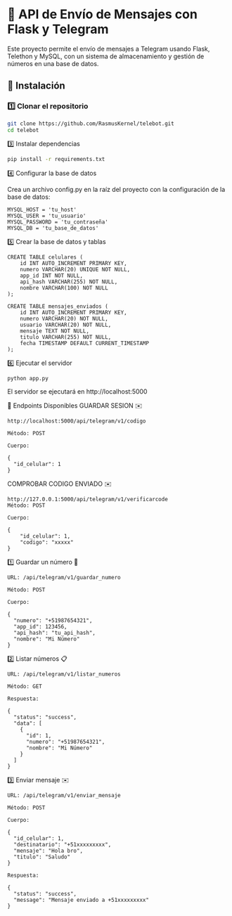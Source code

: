 # 📌 API de Envío de Mensajes con Flask y Telegram

Este proyecto permite el envío de mensajes a Telegram usando Flask, Telethon y MySQL, con un sistema de almacenamiento y gestión de números en una base de datos.

## 🚀 Instalación

### 1️⃣ Clonar el repositorio
```bash
git clone https://github.com/RasmusKernel/telebot.git
cd telebot
```

3️⃣ Instalar dependencias
```bash
pip install -r requirements.txt
```

4️⃣ Configurar la base de datos

Crea un archivo config.py en la raíz del proyecto con la configuración de la base de datos:
```
MYSQL_HOST = 'tu_host'
MYSQL_USER = 'tu_usuario'
MYSQL_PASSWORD = 'tu_contraseña'
MYSQL_DB = 'tu_base_de_datos'
```

5️⃣ Crear la base de datos y tablas
```
CREATE TABLE celulares (
    id INT AUTO_INCREMENT PRIMARY KEY,
    numero VARCHAR(20) UNIQUE NOT NULL,
    app_id INT NOT NULL,
    api_hash VARCHAR(255) NOT NULL,
    nombre VARCHAR(100) NOT NULL
);

CREATE TABLE mensajes_enviados (
    id INT AUTO_INCREMENT PRIMARY KEY,
    numero VARCHAR(20) NOT NULL,
    usuario VARCHAR(20) NOT NULL,
    mensaje TEXT NOT NULL,
    titulo VARCHAR(255) NOT NULL,
    fecha TIMESTAMP DEFAULT CURRENT_TIMESTAMP
);
```
6️⃣ Ejecutar el servidor
```
python app.py
```
El servidor se ejecutará en http://localhost:5000

📡 Endpoints Disponibles
GUARDAR SESION ✉️
```
http://localhost:5000/api/telegram/v1/codigo

Método: POST

Cuerpo:

{
  "id_celular": 1
}
```

COMPROBAR CODIGO ENVIADO ✉️
```
http://127.0.0.1:5000/api/telegram/v1/verificarcode
Método: POST

Cuerpo:

{
    "id_celular": 1,
    "codigo": "xxxxx"
}
```

1️⃣ Guardar un número 📲
```
URL: /api/telegram/v1/guardar_numero

Método: POST

Cuerpo:

{
  "numero": "+51987654321",
  "app_id": 123456,
  "api_hash": "tu_api_hash",
  "nombre": "Mi Número"
}
```
2️⃣ Listar números 📋
```
URL: /api/telegram/v1/listar_numeros

Método: GET

Respuesta:

{
  "status": "success",
  "data": [
    {
      "id": 1,
      "numero": "+51987654321",
      "nombre": "Mi Número"
    }
  ]
}
```
3️⃣ Enviar mensaje ✉️
```
URL: /api/telegram/v1/enviar_mensaje

Método: POST

Cuerpo:

{
  "id_celular": 1,
  "destinatario": "+51xxxxxxxxx",
  "mensaje": "Hola bro",
  "titulo": "Saludo"
}

Respuesta:

{
  "status": "success",
  "message": "Mensaje enviado a +51xxxxxxxxx"
}
```




